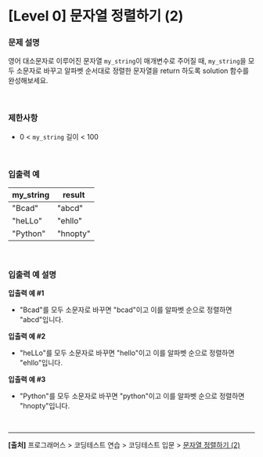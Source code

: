 # [Level 0] 문자열 정렬하기 (2)

### 문제 설명
영어 대소문자로 이루어진 문자열 `my_string`이 매개변수로 주어질 때, `my_string`을 모두 소문자로 바꾸고 알파벳 순서대로 정렬한 문자열을 return 하도록 solution 함수를 완성해보세요.

<br>

### 제한사항
* 0 < `my_string` 길이 < 100

<br>

### 입출력 예
|my_string|result|
|---|---|
|"Bcad"|"abcd"|
|"heLLo"|"ehllo"|
|"Python"|"hnopty"|

<br>

### 입출력 예 설명
**입출력 예 #1**
* "Bcad"를 모두 소문자로 바꾸면 "bcad"이고 이를 알파벳 순으로 정렬하면 "abcd"입니다.

**입출력 예 #2**
* "heLLo"를 모두 소문자로 바꾸면 "hello"이고 이를 알파벳 순으로 정렬하면 "ehllo"입니다.

**입출력 예 #3**
* "Python"를 모두 소문자로 바꾸면 "python"이고 이를 알파벳 순으로 정렬하면 "hnopty"입니다.

<br>

---
**[출처]** 프로그래머스 > 코딩테스트 연습 > 코딩테스트 입문 > [문자열 정렬하기 (2)](https://school.programmers.co.kr/learn/courses/30/lessons/120911)